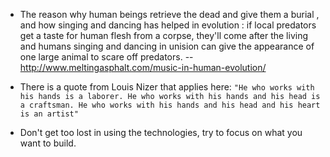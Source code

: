 * The reason why human beings retrieve the dead and give them a burial , 
and how singing and dancing has helped in evolution : if local predators get a taste for 
human flesh from a corpse, they'll come after the living and humans singing and dancing in unision can 
give the appearance of one large animal to scare off predators. -- http://www.meltingasphalt.com/music-in-human-evolution/

* There is a quote from Louis Nizer that applies here:
```"He who works with his hands is a laborer. He who works with his hands and his head is a craftsman. He who works with his hands and his head and his heart is an artist"```

* Don't get too lost in using the technologies, try to focus on what you want to build. 
